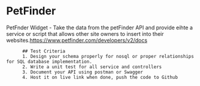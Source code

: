 # PetFinder
PetFnder Widget - Take the data from the petFinder API and provide eihte a service or script that allows other site owners to insert into their websites.https://www.petfinder.com/developers/v2/docs
          
          ## Test Criteria
          1. Design your schema properly for nosql or proper relationships for SQL database implementation.
          2. Write a unit test for all service and controllers
          3. Document your API using postman or Swagger
          4. Host it on live link when done, push the code to Github
          
 
